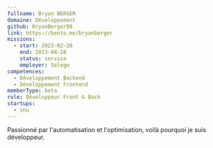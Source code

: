 ```yaml
---
fullname: Bryan BERGER
domaine: Développement
github: BryanBerger98
link: https://bento.me/bryanberger
missions:
  - start: 2023-02-20
    end: 2023-04-28
    status: service
    employer: Selego
competences:
  - Développement Backend
  - Développement Frontend
memberType: beta
role: Développeur Front & Back
startups:
  - snu
---
```

Passionné par l'automatisation et l'optimisation, voilà pourquoi je suis développeur.